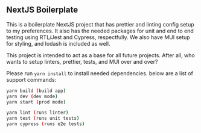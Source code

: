 ## NextJS Boilerplate

This is a boilerplate NextJS project that has prettier and linting config setup to my preferences.  It also has the needed packages for unit and end to end testing using RTL/Jest and Cypress, respectfully.  We also have MUI setup for styling, and lodash is included as well.

This project is intended to act as a base for all future projects.  After all, who wants to setup linters, prettier, tests, and MUI over and over?

Please run `yarn install` to install needed dependencies.  below are a list of support commands:

```bash
yarn build (build app)
yarn dev (dev mode)
yarn start (prod mode)

yarn lint (runs linter)
yarn test (runs unit tests)
yarn cypress (runs e2e tests)
```

